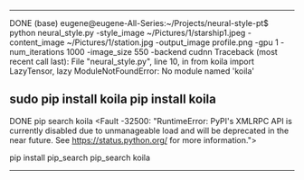 ----------
DONE
(base) eugene@eugene-All-Series:~/Projects/neural-style-pt$ python neural_style.py -style_image ~/Pictures/1/starship1.jpeg -content_image ~/Pictures/1/station.jpg -output_image profile.png -gpu 1  -num_iterations 1000 -image_size 550 -backend cudnn
Traceback (most recent call last):
  File "neural_style.py", line 10, in <module>
    from koila import LazyTensor, lazy
ModuleNotFoundError: No module named 'koila'

sudo pip install koila
pip install koila
----------
DONE
pip search koila
 <Fault -32500: "RuntimeError: PyPI's XMLRPC API is currently disabled due to unmanageable load and will be deprecated in the near future. See https://status.python.org/ for more information.">

pip install pip_search
pip_search koila

-----------